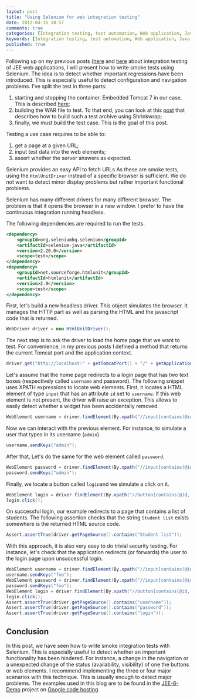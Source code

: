 ```yaml
---
layout: post
title: "Using Selenium for web integration testing"
date: 2012-04-16 18:57
comments: true
categories: [Integration testing, test automation, Web application, Java EE6, JEE6, Selenium, JUnit]
keywords: [Integration testing, test automation, Web application, Java EE6, JEE6, Selenium, JUnit]
published: true
---
```


Following up on my previous posts ([here](/blog/2012/04/09/embedded-jee-web-application-integration-testing-using-tomcat-7/) 
and [here](/blog/2012/04/05/programmatically-build-web-archives-using-shrinkwrap/) about integration testing
of JEE web applications, I will present how to write smoke tests using Selenium. The idea is to
detect whether important regressions have been introduced. This is especially useful to detect
configuration and navigation problems. I've split the test in three parts:
 
1.  starting and stopping the container. Embedded Tomcat 7 in our case. This is described 
[here](/blog/2012/04/09/embedded-jee-web-application-integration-testing-using-tomcat-7);
2.  building the WAR file to test. To that end, you can look at this 
[post](/blog/2012/04/05/programmatically-build-web-archives-using-shrinkwrap) that describes how to
    build such a test archive using Shrinkwrap;
3.  finally, we must build the test case. This is the goal of this post.

Testing a use case requires to be able to:

1.  get a page at a given URL;
2.  input test data into the web elements;
3.  assert whether the server answers as expected.

Selenium provides an easy API to fetch URLs 
As these are smoke tests, using the ``HtmlUnitDriver`` instead of a specific browser is sufficient.
We do not want to detect minor display problems but rather important functional problems.

Selenium has many different drivers for many different browser. The problem is that it opens the
browser in a new window. I prefer to have the continuous integration running headless.

The following dependencies are required to run the tests.

```xml 
<dependency>
    <groupId>org.seleniumhq.selenium</groupId>
    <artifactId>selenium-java</artifactId>
    <version>2.20.0</version>
    <scope>test</scope>
</dependency>
<dependency>
    <groupId>net.sourceforge.htmlunit</groupId>
    <artifactId>htmlunit</artifactId>
    <version>2.9</version>
    <scope>test</scope>
</dependency>
```

First, let's build a new headless driver. This object simulates the browser. It manages the HTTP part as
well as parsing the HTML and the javascript code that is returned.
 
```java
WebDriver driver = new HtmlUnitDriver();
```

The next step is to ask the driver to load the home page that we want to test. For
convenience, in my previous posts I defined a method that returns the current Tomcat port and the
application context.
 
```java
driver.get("http://localhost:" + getTomcatPort() + "/" + getApplicationId());
```

Let's assume that the home page redirects to a login page that has two text boxes (respectively
called ``username`` and password). The following snippet uses XPATH expressions to locate web elements. 
First, it locates a HTML element of type ``input`` that has an
attribute  ``id`` set to ``username``. If this web element is not present, the driver will raise an exception.
This allows to easily detect whether a widget has been accidentally removed.

``` java 
WebElement username = driver.findElement(By.xpath("//input[contains(@id,'username')]"));
```	

Now we can interact with the previous element. For instance, to simulate a user that types in its username (``admin``). 
```java
username.sendKeys("admin");
```	

After that, Let's do the same for the web element called ``password``.
```java
WebElement password = driver.findElement(By.xpath("//input[contains(@id,'password')]"));
password.sendKeys("admin");
```	

Finally, we locate a button called ``login``and we simulate a click on it. 

```java
WebElement login = driver.findElement(By.xpath("//button[contains(@id,'login')]"));
login.click();
```	

On successful login, our example redirects to a page that contains a list of students.
The following assertion checks that the string ``Student list`` exists somewhere is the returned
HTML source code.

```java
Assert.assertTrue(driver.getPageSource().contains("Student list"));
```


With this approach, it is also very easy to do trivial security testing. For instance, let's check that
the application redirects (or forwards) the user to the login page upon unsuccessful login.
```java
WebElement username = driver.findElement(By.xpath("//input[contains(@id,'username')]"));
username.sendKeys("foo");
WebElement password = driver.findElement(By.xpath("//input[contains(@id,'password')]"));
password.sendKeys("foo");
WebElement login = driver.findElement(By.xpath("//button[contains(@id,'login')]"));
login.click();
Assert.assertTrue(driver.getPageSource().contains("username"));
Assert.assertTrue(driver.getPageSource().contains("password"));
Assert.assertTrue(driver.getPageSource().contains("login"));
```


## Conclusion
In this post, we have seen how to write smoke integration tests with Selenium. This is especially
useful to detect whether an important functionality has been hindered. For instance, a change in the
navigation or a unexpected change of the status (availability, visibility) of one the buttons or web elements.
I recommend implementing the three or four major scenarios with this technique. This is usually enough to
detect major problems. The examples used in this blog are to be found in the [JEE-6-Demo](http://code.google.com/p/jee6-demo/) project on [Google code hosting](http://code.google.com).